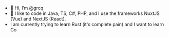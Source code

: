 - 👋 Hi, I’m @grcq
- 👀 I like to code in Java, TS, C#, PHP, and I use the frameworks NuxtJS (Vue) and NextJS (React).
- I am currently trying to learn Rust (it's complete pain) and I want to learn Go

<img src="https://github-readme-stats.vercel.app/api/top-langs?username=grcq&show_icons=true&locale=en&layout=compact" alt="" />
<!---
grcq is a ✨ special ✨ repository because its `README.md` (this file) appears on your GitHub profile.
You can click the Preview link to take a look at your changes.
--->
